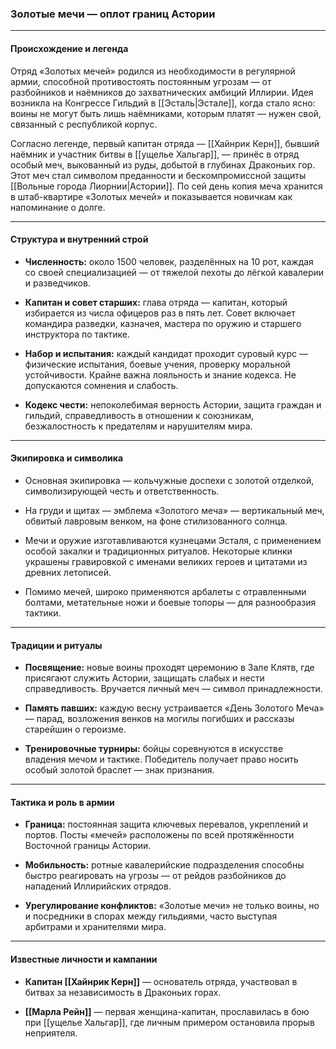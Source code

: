 ### Золотые мечи — оплот границ Астории

---

#### Происхождение и легенда

Отряд «Золотых мечей» родился из необходимости в регулярной армии, способной противостоять постоянным угрозам — от разбойников и наёмников до захватнических амбиций Иллирии. Идея возникла на Конгрессе Гильдий в [[Эсталь|Эстале]], когда стало ясно: воины не могут быть лишь наёмниками, которым платят — нужен свой, связанный с республикой корпус.

Согласно легенде, первый капитан отряда — [[Хайнрик Керн]], бывший наёмник и участник битвы в [[ущелье Хальгар]], — принёс в отряд особый меч, выкованный из руды, добытой в глубинах Драконьих гор. Этот меч стал символом преданности и бескомпромиссной защиты [[Вольные города Лиорнии|Астории]]. По сей день копия меча хранится в штаб-квартире «Золотых мечей» и показывается новичкам как напоминание о долге.

---

#### Структура и внутренний строй

- **Численность:** около 1500 человек, разделённых на 10 рот, каждая со своей специализацией — от тяжелой пехоты до лёгкой кавалерии и разведчиков.
    
- **Капитан и совет старших:** глава отряда — капитан, который избирается из числа офицеров раз в пять лет. Совет включает командира разведки, казначея, мастера по оружию и старшего инструктора по тактике.
    
- **Набор и испытания:** каждый кандидат проходит суровый курс — физические испытания, боевые учения, проверку моральной устойчивости. Крайне важна лояльность и знание кодекса. Не допускаются сомнения и слабость.
    
- **Кодекс чести:** непоколебимая верность Астории, защита граждан и гильдий, справедливость в отношении к союзникам, безжалостность к предателям и нарушителям мира.
    

---

#### Экипировка и символика

- Основная экипировка — кольчужные доспехи с золотой отделкой, символизирующей честь и ответственность.
    
- На груди и щитах — эмблема «Золотого меча» — вертикальный меч, обвитый лавровым венком, на фоне стилизованного солнца.
    
- Мечи и оружие изготавливаются кузнецами Эсталя, с применением особой закалки и традиционных ритуалов. Некоторые клинки украшены гравировкой с именами великих героев и цитатами из древних летописей.
    
- Помимо мечей, широко применяются арбалеты с отравленными болтами, метательные ножи и боевые топоры — для разнообразия тактики.
    

---

#### Традиции и ритуалы

- **Посвящение:** новые воины проходят церемонию в Зале Клятв, где присягают служить Астории, защищать слабых и нести справедливость. Вручается личный меч — символ принадлежности.
    
- **Память павших:** каждую весну устраивается «День Золотого Меча» — парад, возложения венков на могилы погибших и рассказы старейшин о героизме.
    
- **Тренировочные турниры:** бойцы соревнуются в искусстве владения мечом и тактике. Победитель получает право носить особый золотой браслет — знак признания.
    


---

#### Тактика и роль в армии

- **Граница:** постоянная защита ключевых перевалов, укреплений и портов. Посты «мечей» расположены по всей протяжённости Восточной границы Астории.
    
- **Мобильность:** ротные кавалерийские подразделения способны быстро реагировать на угрозы — от рейдов разбойников до нападений Иллирийских отрядов.
    
- **Урегулирование конфликтов:** «Золотые мечи» не только воины, но и посредники в спорах между гильдиями, часто выступая арбитрами и хранителями мира.
    

---

#### Известные личности и кампании

- **Капитан [[Хайнрик Керн]]** — основатель отряда, участвовал в битвах за независимость в Драконьих горах.
    
- **[[Марла Рейн]]** — первая женщина-капитан, прославилась в бою при [[ущелье Хальгар]], где личным примером остановила прорыв неприятеля.

